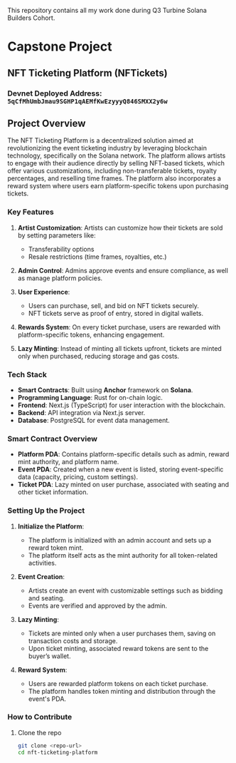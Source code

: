 This repository contains all my work done during Q3 Turbine Solana Builders Cohort.

# Capstone Project

## NFT Ticketing Platform (NFTickets)

### Devnet Deployed Address: `5qCfMhUmbJmau9SGHP1qAEMfKwEzyyyQ846SMXX2y6w`

## Project Overview

The NFT Ticketing Platform is a decentralized solution aimed at revolutionizing the event ticketing industry by leveraging blockchain technology, specifically on the Solana network. The platform allows artists to engage with their audience directly by selling NFT-based tickets, which offer various customizations, including non-transferable tickets, royalty percentages, and reselling time frames. The platform also incorporates a reward system where users earn platform-specific tokens upon purchasing tickets.

### Key Features

1. **Artist Customization**: Artists can customize how their tickets are sold by setting parameters like:
   - Transferability options
   - Resale restrictions (time frames, royalties, etc.)
2. **Admin Control**: Admins approve events and ensure compliance, as well as manage platform policies.

3. **User Experience**:

   - Users can purchase, sell, and bid on NFT tickets securely.
   - NFT tickets serve as proof of entry, stored in digital wallets.

4. **Rewards System**: On every ticket purchase, users are rewarded with platform-specific tokens, enhancing engagement.

5. **Lazy Minting**: Instead of minting all tickets upfront, tickets are minted only when purchased, reducing storage and gas costs.

### Tech Stack

- **Smart Contracts**: Built using **Anchor** framework on **Solana**.
- **Programming Language**: Rust for on-chain logic.
- **Frontend**: Next.js (TypeScript) for user interaction with the blockchain.
- **Backend**: API integration via Next.js server.
- **Database**: PostgreSQL for event data management.

### Smart Contract Overview

- **Platform PDA**: Contains platform-specific details such as admin, reward mint authority, and platform name.
- **Event PDA**: Created when a new event is listed, storing event-specific data (capacity, pricing, custom settings).
- **Ticket PDA**: Lazy minted on user purchase, associated with seating and other ticket information.

### Setting Up the Project

1. **Initialize the Platform**:

   - The platform is initialized with an admin account and sets up a reward token mint.
   - The platform itself acts as the mint authority for all token-related activities.

2. **Event Creation**:

   - Artists create an event with customizable settings such as bidding and seating.
   - Events are verified and approved by the admin.

3. **Lazy Minting**:

   - Tickets are minted only when a user purchases them, saving on transaction costs and storage.
   - Upon ticket minting, associated reward tokens are sent to the buyer’s wallet.

4. **Reward System**:
   - Users are rewarded platform tokens on each ticket purchase.
   - The platform handles token minting and distribution through the event's PDA.

### How to Contribute

1. Clone the repo
   ```bash
   git clone <repo-url>
   cd nft-ticketing-platform
   ```
